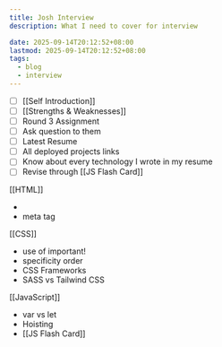 ```yaml
---
title: Josh Interview
description: What I need to cover for interview

date: 2025-09-14T20:12:52+08:00
lastmod: 2025-09-14T20:12:52+08:00
tags:
  - blog
  - interview
---
```



- [ ] [[Self Introduction]]
- [ ] [[Strengths & Weaknesses]]
- [ ] Round 3 Assignment
- [ ] Ask question to them
- [ ] Latest Resume
- [ ] All deployed projects links
- [ ] Know about every technology I wrote in my resume
- [ ] Revise through [[JS Flash Card]]

[[HTML]]
- <!DOCTYPE html>
- meta tag

[[CSS]] 
- use of important!
- specificity order
- CSS Frameworks
- SASS vs Tailwind CSS

[[JavaScript]] 
- var vs let
- Hoisting
-  [[JS Flash Card]]